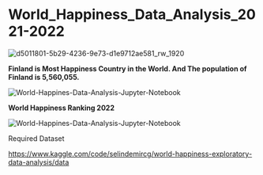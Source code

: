 # <b>World_Happiness_Data_Analysis_2021-2022</b>
![d5011801-5b29-4236-9e73-d1e9712ae581_rw_1920](https://user-images.githubusercontent.com/113234633/193697774-f5e1611a-dcef-4c09-ac98-66c25f63803a.jpg)

<b> Finland is Most Happiness Country in the World. And The population of Finland is 5,560,055.</b>

![World-Happines-Data-Analysis-Jupyter-Notebook](https://user-images.githubusercontent.com/113234633/193697947-fedfc4e3-dbf6-4746-bd44-b5ea43002dc5.png)

<b> World Happiness Ranking 2022</b>

![World-Happines-Data-Analysis-Jupyter-Notebook](https://user-images.githubusercontent.com/113234633/193698545-f386ea63-9b6e-4db9-ae8b-c73a46e83a03.png)



















Required Dataset

https://www.kaggle.com/code/selindemircg/world-happiness-exploratory-data-analysis/data
